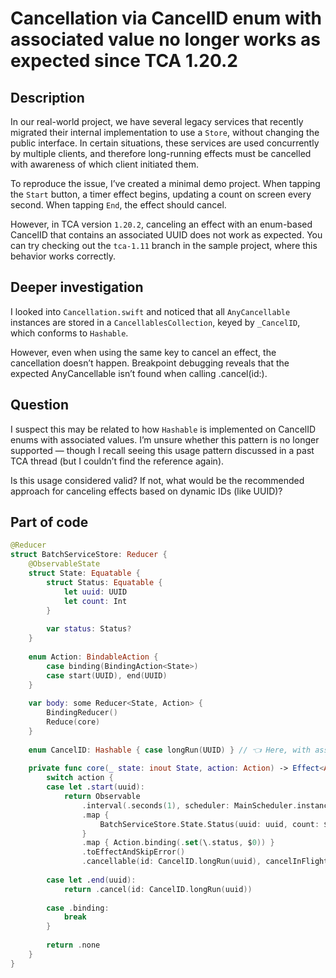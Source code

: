 # Cancellation via CancelID enum with associated value no longer works as expected since TCA 1.20.2

## Description

In our real-world project, we have several legacy services that recently migrated their internal implementation to use a `Store`, without changing the public interface. In certain situations, these services are used concurrently by multiple clients, and therefore long-running effects must be cancelled with awareness of which client initiated them.

To reproduce the issue, I’ve created a minimal demo project. When tapping the `Start` button, a timer effect begins, updating a count on screen every second. When tapping `End`, the effect should cancel.

However, in TCA version `1.20.2`, canceling an effect with an enum-based CancelID that contains an associated UUID does not work as expected. You can try checking out the `tca-1.11` branch in the sample project, where this behavior works correctly.

## Deeper investigation

I looked into `Cancellation.swift` and noticed that all `AnyCancellable` instances are stored in a `CancellablesCollection`, keyed by `_CancelID`, which conforms to `Hashable`.

However, even when using the same key to cancel an effect, the cancellation doesn’t happen. Breakpoint debugging reveals that the expected AnyCancellable isn’t found when calling .cancel(id:).

## Question

I suspect this may be related to how `Hashable` is implemented on CancelID enums with associated values. I’m unsure whether this pattern is no longer supported — though I recall seeing this usage pattern discussed in a past TCA thread (but I couldn’t find the reference again).

Is this usage considered valid?
If not, what would be the recommended approach for canceling effects based on dynamic IDs (like UUID)?

## Part of code

```swift
@Reducer
struct BatchServiceStore: Reducer {
    @ObservableState
    struct State: Equatable {
        struct Status: Equatable {
            let uuid: UUID
            let count: Int
        }
        
        var status: Status?
    }
    
    enum Action: BindableAction {
        case binding(BindingAction<State>)
        case start(UUID), end(UUID)
    }
    
    var body: some Reducer<State, Action> {
        BindingReducer()
        Reduce(core)
    }
    
    enum CancelID: Hashable { case longRun(UUID) } // 👈 Here, with associated value
    
    private func core(_ state: inout State, action: Action) -> Effect<Action> {
        switch action {
        case let .start(uuid):
            return Observable
                .interval(.seconds(1), scheduler: MainScheduler.instance)
                .map {
                    BatchServiceStore.State.Status(uuid: uuid, count: $0)
                }
                .map { Action.binding(.set(\.status, $0)) }
                .toEffectAndSkipError()
                .cancellable(id: CancelID.longRun(uuid), cancelInFlight: true)
            
        case let .end(uuid):
            return .cancel(id: CancelID.longRun(uuid))
            
        case .binding:
            break
        }
        
        return .none
    }
}
```